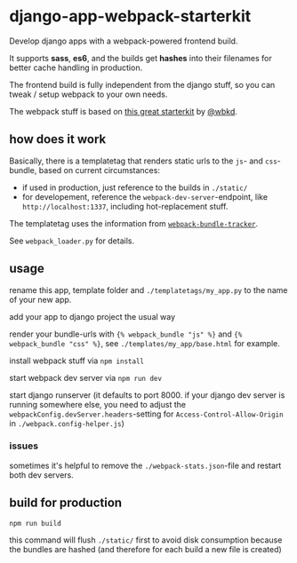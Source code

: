 # django-app-webpack-starterkit

Develop django apps with a webpack-powered frontend build.

It supports **sass**, **es6**, and the builds get **hashes** into their filenames for better cache handling in production.

The frontend build is fully independent from the django stuff, so you can tweak / setup webpack to your own needs.

The webpack stuff is based on [this great starterkit](https://github.com/wbkd/yet-another-webpack-es6-starterkit) by [@wbkd](https://github.com/wbkd).

## how does it work

Basically, there is a templatetag that renders static urls to the `js`- and `css`-bundle, based on current circumstances:
- if used in production, just reference to the builds in `./static/`
- for developement, reference the `webpack-dev-server`-endpoint, like `http://localhost:1337`, including hot-replacement stuff.

The templatetag uses the information from [`webpack-bundle-tracker`](https://github.com/owais/webpack-bundle-tracker).

See `webpack_loader.py` for details.

## usage

rename this app, template folder and `./templatetags/my_app.py` to the name of your new app.

add your app to django project the usual way

render your bundle-urls with `{% webpack_bundle "js" %}` and `{% webpack_bundle "css" %}`, see `./templates/my_app/base.html` for example.

install webpack stuff via `npm install`

start webpack dev server via `npm run dev`

start django runserver (it defaults to port 8000. if your django dev server is running somewhere else, you need to adjust the `webpackConfig.devServer.headers`-setting for `Access-Control-Allow-Origin` in `./webpack.config-helper.js`)

### issues

sometimes it's helpful to remove the `./webpack-stats.json`-file and restart both dev servers.

## build for production

`npm run build`

this command will flush `./static/` first to avoid disk consumption because the bundles are hashed (and therefore for each build a new file is created)
